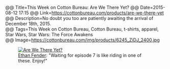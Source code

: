 @@ Title=This Week on Cotton Bureau: Are We There Yet?
@@ Date=2015-08-12 17:15
@@ Link=https://cottonbureau.com/products/are-we-there-yet  
@@ Description=No doubt you too are patiently awaiting the arrival of December 18th, 2015.  
@@ Tags=This Week on Cotton Bureau, Cotton Bureau, t-shirts, apparel, Star Wars, Star Wars: The Force Awakens  
@@ Image=https://cottonbureau.com/img/products/6245_ZiDJ_2400.jpg  

<figure>
	<a class="nohover" href="https://cottonbureau.com/products/are-we-there-yet">
		<img src="http://d.pr/i/mXBf+" alt="Are We There Yet?">
	</a>
	<figcaption><a href="http://twitter.com/ethnfndr">Ethan Fender</a>: "Waiting for episode 7 is like riding in one of these. Enjoy!"</figcaption>
</figure>